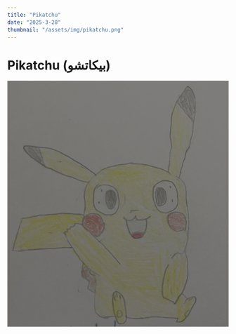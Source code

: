```yaml
---
title: "Pikatchu"
date: "2025-3-28"
thumbnail: "/assets/img/pikatchu.png"
---
```


# Pikatchu (بيكاتشو)

![Pikatchu](/assets/img/pikatchu.png)